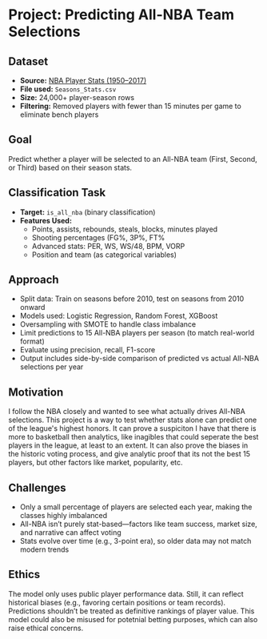 # Project: Predicting All-NBA Team Selections

## Dataset

- **Source:** [NBA Player Stats (1950–2017)](https://www.kaggle.com/datasets/drgilermo/nba-players-stats?resource=download&select=Seasons_Stats.csv)  
- **File used:** `Seasons_Stats.csv`  
- **Size:** 24,000+ player-season rows  
- **Filtering:** Removed players with fewer than 15 minutes per game to eliminate bench players

## Goal

Predict whether a player will be selected to an All-NBA team (First, Second, or Third) based on their season stats.

## Classification Task

- **Target:** `is_all_nba` (binary classification)
- **Features Used:**
  - Points, assists, rebounds, steals, blocks, minutes played
  - Shooting percentages (FG%, 3P%, FT%
  - Advanced stats: PER, WS, WS/48, BPM, VORP
  - Position and team (as categorical variables)

## Approach

- Split data: Train on seasons before 2010, test on seasons from 2010 onward
- Models used: Logistic Regression, Random Forest, XGBoost
- Oversampling with SMOTE to handle class imbalance
- Limit predictions to 15 All-NBA players per season (to match real-world format)
- Evaluate using precision, recall, F1-score
- Output includes side-by-side comparison of predicted vs actual All-NBA selections per year

## Motivation

I follow the NBA closely and wanted to see what actually drives All-NBA selections. 
This project is a way to test whether stats alone can predict one of the league's highest honors.
It can prove a suspiciton I have that there is more to basketball then analytics, like inagibles that could seperate the best players in the league, at least to an extent. 
It can also prove the biases in the historic voting process, and give analytic proof that its not the best 15 players, but other factors like market, popularity, etc.

## Challenges

- Only a small percentage of players are selected each year, making the classes highly imbalanced
- All-NBA isn’t purely stat-based—factors like team success, market size, and narrative can affect voting
- Stats evolve over time (e.g., 3-point era), so older data may not match modern trends

## Ethics

The model only uses public player performance data. Still, it can reflect historical biases (e.g., favoring certain positions or team records). Predictions shouldn’t be treated as definitive rankings of player value. 
This model could also be misused for potetnial betting purposes, which can also raise ethical concerns. 
